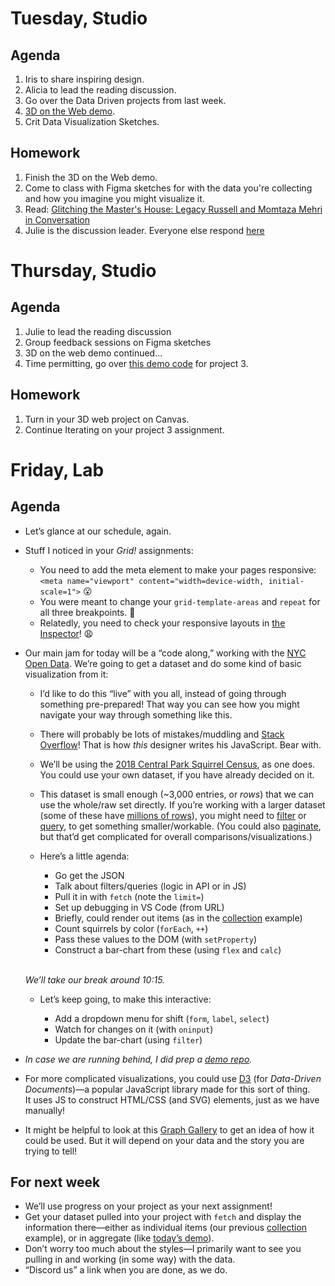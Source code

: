 ---
---

# Tuesday, Studio
## Agenda
1. Iris to share inspiring design.
2. Alicia to lead the reading discussion.
3. Go over the Data Driven projects from last week.
4. [3D on the Web demo](https://www.notion.so/Week-11-3D-for-the-Web-35a0bc54cf2348eb9c7d6c4870a49ba9?pvs=4).
5. Crit Data Visualization Sketches.

## Homework
1. Finish the 3D on the Web demo.
2. Come to class with Figma sketches for with the data you're collecting and how you imagine you might visualize it. 
3. Read: [Glitching the Master's House: Legacy Russell and Momtaza Mehri in Conversation](https://www.frieze.com/article/glitching-masters-house-legacy-russell-and-momtaza-mehri-conversation)
4. Julie is the discussion leader. Everyone else respond [here](https://docs.google.com/document/d/1pv5p2erPfjhSk7HzhXJtdSpO1effd9uR-X4lSVwFSS8/edit?usp=sharing)

# Thursday, Studio
## Agenda
1. Julie to lead the reading discussion
2. Group feedback sessions on Figma sketches
3. 3D on the web demo continued...
4. Time permitting, go over [this demo code](https://github.com/dottiffbot/squirelsincentralpark) for project 3.

## Homework
1. Turn in your 3D web project on Canvas.
2. Continue Iterating on your project 3 assignment. 

# Friday, Lab

## Agenda

- Let’s glance at our schedule, again.

- Stuff I noticed in your *Grid!* assignments:

	- You need to add the meta element to make your pages responsive: \
		`<meta name="viewport" content="width=device-width, initial-scale=1">` 😮
	- You were meant to change your `grid-template-areas` and `repeat` for all three breakpoints. 🫤
	- Relatedly, you need to check your responsive layouts in [the Inspector](https://core-interaction.github.io/lab/inspector/#device-mode)! 😩


- Our main jam for today will be a “code along,” working with the [NYC Open Data](https://opendata.cityofnewyork.us/data/). We’re going to get a dataset and do some kind of basic visualization from it:

	- I’d like to do this “live” with you all, instead of going through something pre-prepared! That way you can see how you might navigate your way through something like this.

	- There will probably be lots of mistakes/muddling and [Stack Overflow](https://stackoverflow.com/questions/tagged/javascript)! That is how *this* designer writes his JavaScript. Bear with.

	- We’ll be using the [2018 Central Park Squirrel Census](https://data.cityofnewyork.us/Environment/2018-Central-Park-Squirrel-Census-Squirrel-Data/vfnx-vebw), as one does. You could use your own dataset, if you have already decided on it.

	- This dataset is small enough (~3,000 entries, or *rows*) that we can use the whole/raw set directly. If you’re working with a larger dataset (some of these have [millions of rows](https://data.cityofnewyork.us/Social-Services/311-Service-Requests-from-2010-to-Present/erm2-nwe9)), you might need to [filter](https://dev.socrata.com/docs/filtering.html) or [query](https://dev.socrata.com/docs/queries/), to get something smaller/workable. (You could also [paginate](https://dev.socrata.com/docs/paging.html), but that’d get complicated for overall comparisons/visualizations.)

	- Here’s a little agenda:

		- Go get the JSON
		- Talk about filters/queries (logic in API or in JS)
		- Pull it in with `fetch` (note the `limit=`)
		- Set up debugging in VS Code (from URL)
		- Briefly, could render out items (as in the [collection](https://github.com/core-interaction-s23/collection) example)
		- Count squirrels by color (`forEach`, `++`)
		- Pass these values to the DOM (with `setProperty`)
		- Construct a bar-chart from these (using `flex` and `calc`) \
		 

	*We’ll take our break around 10:15.*

	- Let’s keep going, to make this interactive:

		- Add a dropdown menu for shift (`form`, `label`, `select`)
		- Watch for changes on it (with `oninput`)
		- Update the bar-chart (using `filter`)

- *In case we are running behind, I did prep a [demo repo](https://github.com/core-interaction-s23/squirrel-census).*

- For more complicated visualizations, you could use [D3](https://d3js.org) (for *Data-Driven Documents*)—a popular JavaScript library made for this sort of thing. It uses JS to construct HTML/CSS (and SVG) elements, just as we have manually!

- It might be helpful to look at this [Graph Gallery](https://d3-graph-gallery.com/index.html) to get an idea of how it could be used. But it will depend on your data and the story you are trying to tell!



## For next week

- We’ll use progress on your project as your next assignment!
- Get your dataset pulled into your project with `fetch` and display the information there—either as individual items (our previous [collection](https://github.com/core-interaction-s23/collection) example), or in aggregate (like [today’s demo](https://github.com/core-interaction-s23/squirrel-census)).
- Don’t worry too much about the styles—I primarily want to see you pulling in and working (in some way) with the data.
- “Discord us” a link when you are done, as we do.
